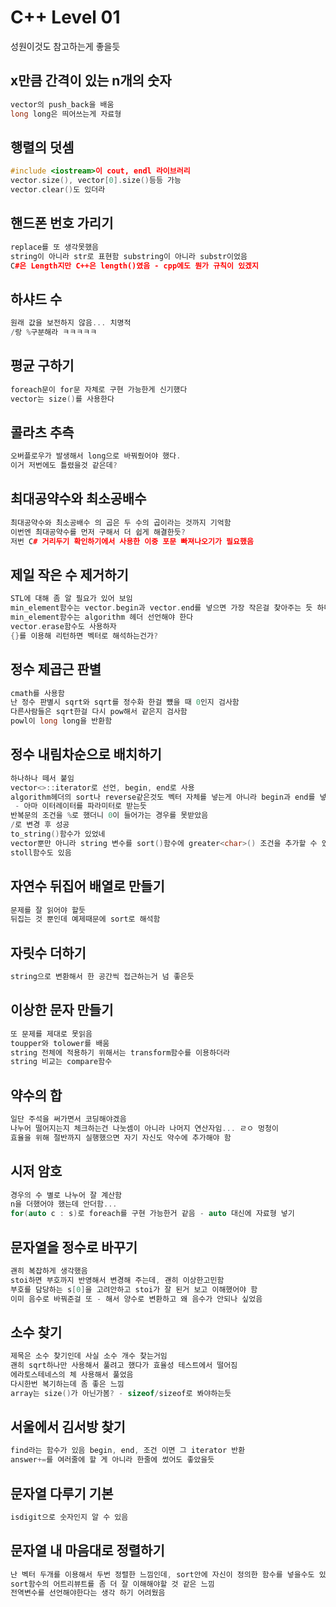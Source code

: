 # C++ Level 01

성원이것도 참고하는게 좋을듯

## x만큼 간격이 있는 n개의 숫자

```cpp
vector의 push_back을 배움
long long은 띄어쓰는게 자료형
```

## 행렬의 덧셈

```cpp
#include <iostream>이 cout, endl 라이브러리
vector.size(), vector[0].size()등등 가능
vector.clear()도 있더라
```

## 핸드폰 번호 가리기

```cpp
replace를 또 생각못했음
string이 아니라 str로 표현함 substring이 아니라 substr이었음
C#은 Length지만 C++은 length()였음 - cpp에도 뭔가 규칙이 있겠지
```

## 하샤드 수

```cpp
원래 값을 보전하지 않음... 치명적
/랑 %구분해라 ㅋㅋㅋㅋㅋ
```

## 평균 구하기

```cpp
foreach문이 for문 자체로 구현 가능한게 신기했다
vector는 size()를 사용한다
```

## 콜라츠 추측

```cpp
오버플로우가 발생해서 long으로 바꿔줬어야 했다.
이거 저번에도 틀렸을것 같은데?
```

## 최대공약수와 최소공배수

```cpp
최대공약수와 최소공배수 의 곱은 두 수의 곱이라는 것까지 기억함
이번엔 최대공약수를 먼저 구해서 더 쉽게 해결한듯?
저번 C# 거리두기 확인하기에서 사용한 이중 포문 빠져나오기가 필요했음
```

## 제일 작은 수 제거하기

```cpp
STL에 대해 좀 알 필요가 있어 보임
min_element함수는 vector.begin과 vector.end를 넣으면 가장 작은걸 찾아주는 듯 하다
min_element함수는 algorithm 헤더 선언해야 한다
vector.erase함수도 사용하자
{}를 이용해 리턴하면 벡터로 해석하는건가?
```

## 정수 제곱근 판별

```cpp
cmath를 사용함
난 정수 판별시 sqrt와 sqrt를 정수화 한걸 뻈을 때 0인지 검사함
다른사람들은 sqrt한걸 다시 pow해서 같은지 검사함
powl이 long long을 반환함
```

## 정수 내림차순으로 배치하기

```cpp
하나하나 떼서 붙임
vector<>::iterator로 선언, begin, end로 사용
algorithm헤더의 sort나 reverse같은것도 벡터 자체를 넣는게 아니라 begin과 end를 넣음
 - 아마 이터레이터를 파라미터로 받는듯
반복문의 조건을 %로 했더니 0이 들어가는 경우를 못받았음
/로 변경 후 성공
to_string()함수가 있었네
vector뿐만 아니라 string 변수를 sort()함수에 greater<char>() 조건을 추가할 수 있음
stoll함수도 있음
```

## 자연수 뒤집어 배열로 만들기

```cpp
문제를 잘 읽어야 할듯
뒤집는 것 뿐인데 예제때문에 sort로 해석함
```

## 자릿수 더하기

```cpp
string으로 변환해서 한 공간씩 접근하는거 넘 좋은듯
```

## 이상한 문자 만들기

```cpp
또 문제를 제대로 못읽음
toupper와 tolower를 배움
string 전체에 적용하기 위해서는 transform함수를 이용하더라
string 비교는 compare함수
```

## 약수의 합

```cpp
일단 주석을 써가면서 코딩해야겠음
나누어 떨어지는지 체크하는건 나눗셈이 아니라 나머지 연산자임... ㄹㅇ 멍청이
효율을 위해 절반까지 실행했으면 자기 자신도 약수에 추가해야 함
```

## 시저 암호

```cpp
경우의 수 별로 나누어 잘 계산함
n을 더했어야 했는데 안더함...
for(auto c : s)로 foreach를 구현 가능한거 같음 - auto 대신에 자료형 넣기
```

## 문자열을 정수로 바꾸기

```cpp
괜히 복잡하게 생각했음
stoi하면 부호까지 반영해서 변경해 주는데, 괜히 이상한고민함
부호를 담당하는 s[0]을 고려안하고 stoi가 잘 된거 보고 이해했어야 함
이미 음수로 바꿔준걸 또 - 해서 양수로 변환하고 왜 음수가 안되나 싶었음
```

## 소수 찾기

```cpp
제목은 소수 찾기인데 사실 소수 개수 찾는거임
괜히 sqrt하나만 사용해서 풀려고 했다가 효율성 테스트에서 떨어짐
에라토스테네스의 체 사용해서 풀었음
다시한번 복기하는데 좀 좋은 느낌
array는 size()가 아닌가봄? - sizeof/sizeof로 봐야하는듯
```

## 서울에서 김서방 찾기

```cpp
find라는 함수가 있음 begin, end, 조건 이면 그 iterator 반환
answer+=를 여러줄에 할 게 아니라 한줄에 썼어도 좋았을듯
```

## 문자열 다루기 기본

```cpp
isdigit으로 숫자인지 알 수 있음
```

## 문자열 내 마음대로 정렬하기

```cpp
난 벡터 두개를 이용해서 두번 정렬한 느낌인데, sort안에 자신이 정의한 함수를 넣을수도 있어보임
sort함수의 어트리뷰트를 좀 더 잘 이해해야할 것 같은 느낌
전역변수를 선언해야한다는 생각 하기 어려웠음
```
